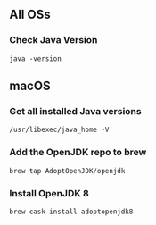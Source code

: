 ## All OSs
### Check Java Version
```java -version```

## macOS

### Get all installed Java versions
```/usr/libexec/java_home -V```

### Add the OpenJDK repo to brew
```brew tap AdoptOpenJDK/openjdk```

### Install OpenJDK 8
```brew cask install adoptopenjdk8```